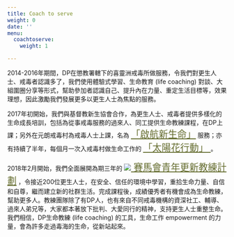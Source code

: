 ```yaml
---
title: Coach to serve
weight: 0
date: ''
menu:
  coachtoserve:
    weight: 1

---
```

2014-2016年期間，DP在懲教署轄下的喜靈洲戒毒所做服務，令我們對更生人士、戒毒者認識多了，我們使用體驗式學習、生命教育 (life coaching) 對談、大組圍圈分享等形式，幫助參加者認識自己、提升內在力量、重定生活目標等，效果理想，因此激勵我們發展更多以更生人士為焦點的服務。

2017年初開始，我們與基督教新生協會合作，為更生人士、戒毒者提供多樣化的生命成長培訓，包括為從事戒毒服務的過來人、同工提供生命教練課程，在DP上課；另外在元朗戒毒村為戒毒人士上課，名為
<a href="" style="font-size:16pt;color:#646C2E" target="blank">「啟航新生命」</a> 
服務；亦有持續了半年，每個月一次入戒毒村做生命工作的
<a href="" style="font-size:16pt;color:#646C2E" target="blank"> 「太陽花行動」 </a>
。

2018年2月開始，我們全面展開為期三年的
<a href="http://yrc.dreamspossible.hk/" style="font-size:16pt;color:#646C2E" target="blank"><img src="/img/course_icon.png"> 賽馬會青年更新教練計劃</a> 
，令接近200位更生人士，在安全、信任的環境中學習，重拾生命力量、自信和自尊，繼而建立新的社群生活。完成課程後，成績優秀者有機會成為生命教練，幫助更多人。教練團隊除了有DP人，也有來自不同戒毒機構的資深社工、輔導、過來人弟兄等，大家都本著放下批判、大愛同行的精神，支持更生人士重整生命。我們相信，DP生命教練
(life coaching) 的工具，生命工作 empowerment 的力量，會為許多走過毒海的生命，從新站起來。
